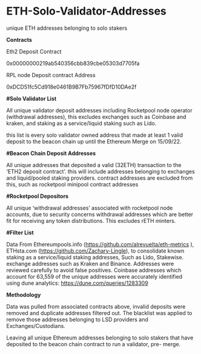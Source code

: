 # ETH-Solo-Validator-Addresses
unique ETH addresses belonging to solo stakers



**Contracts** 

Eth2 Deposit Contract

0x00000000219ab540356cbb839cbe05303d7705fa

RPL node Deposit contract Address

0xDCD51fc5Cd918e0461B9B7Fb75967fDfD10DAe2f

**#Solo Validator List**

All unique validator deposit addresses including Rocketpool node operator (withdrawal addresses), this excludes exchanges such as Coinbase and kraken, and staking as a service/liquid staking such as Lido.

this list is every solo validator owned address that made at least 1 valid deposit to the beacon chain up until the Ethereum Merge on 15/09/22. 

**#Beacon Chain Deposit Addresses**

All unique addresses that deposited a valid (32ETH) transaction to the ‘ETH2 deposit contract’. this will include addresses belonging to exchanges and liquid/pooled staking providers. contract addresses are excluded from this, such as rocketpool minipool contract addresses

**#Rocketpool Depositors**

All unique ‘withdrawal addresses’ associated with rocketpool node accounts, due to security concerns withdrawal addresses which are better fit for receiving any token distributions. This excludes rETH minters.

**#Filter List**

Data From Ethereumpools.info (https://github.com/alrevuelta/eth-metrics ), ETHsta.com (https://github.com/Zachary-Lingle), to consolidate known staking as a service/liquid staking addresses, Such as Lido, Stakewise. exchange addresses such as Kraken and Binance.
Addresses were reviewed carefully to avoid false positives. Coinbase addresses which account for 63,559 of the unique addresses were accurately identified using dune analytics: https://dune.com/queries/1283309


**Methodology**

Data was pulled from associated contracts above, invalid deposits were removed and duplicate addresses filtered out. The blacklist was applied to remove those addresses belonging to LSD providers and Exchanges/Custodians.

Leaving all unique Ethereum addresses belonging to solo stakers that have deposited to the beacon chain contract to run a validator, pre- merge.
